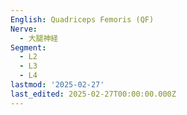 ```yaml
---
English: Quadriceps Femoris (QF)
Nerve:
  - 大腿神経
Segment:
  - L2
  - L3
  - L4
lastmod: '2025-02-27'
last_edited: 2025-02-27T00:00:00.000Z
---
```



